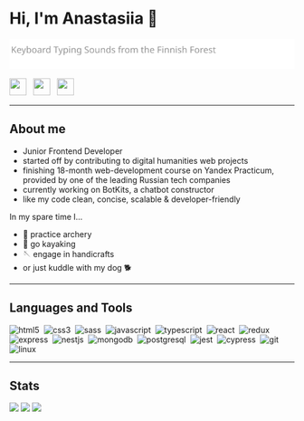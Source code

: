 # Hi, I'm Anastasiia :fox_face:
<img alt="Keyboard Typing Sounds from the Finnish Forest" src="./src/subheader.svg" />

<a href="https://t.me/fat_polar_fox"><img height="30" width="30" src="https://cdn.simpleicons.org/telegram" /></a> &nbsp;
<a href="mailto:lisitsinan@gmail.com"><img height="30" width="30" src="https://cdn.simpleicons.org/maildotru" /></a> &nbsp;
<a href="https://www.linkedin.com/in/anastasiia-lisitsyna/"><img height="30" width="30" src="https://cdn.simpleicons.org/linkedin" /></a>&nbsp;
___
## About me

- Junior Frontend Developer
- started off by contributing to digital humanities web projects
- finishing 18-month web-development course on Yandex Practicum, provided by one of the leading Russian tech companies
- currently working on BotKits, a chatbot constructor
- like my code clean, concise, scalable & developer-friendly
  
In my spare time I...
- :bow_and_arrow: practice archery
- :rowboat: go kayaking 
- :sewing_needle: engage in handicrafts
- or just kuddle with my dog :dog2:
___

## Languages and Tools

<div>
  <img height="30" width="30" src="https://cdn.simpleicons.org/html5" alt="html5" />&nbsp;
  <img height="30" width="30" src="https://cdn.simpleicons.org/css3" alt="css3" />&nbsp;
  <img height="30" width="30" src="https://cdn.simpleicons.org/sass" alt="sass" />&nbsp;
  <img height="30" width="30" src="https://cdn.simpleicons.org/javascript" alt="javascript" />&nbsp;
  <img height="30" width="30" src="https://cdn.simpleicons.org/typescript" alt="typescript" />&nbsp;
  <img height="30" width="30" src="https://cdn.simpleicons.org/react" alt="react" />&nbsp;
  <img height="30" width="30" src="https://cdn.simpleicons.org/redux" alt="redux" />&nbsp;
  <img height="30" width="30" src="https://cdn.simpleicons.org/express" alt="express" />&nbsp;
  <img height="30" width="30" src="https://cdn.simpleicons.org/nestjs" alt="nestjs" />&nbsp;
  <img height="30" width="30" src="https://cdn.simpleicons.org/mongodb" alt="mongodb" />&nbsp;
  <img height="30" width="30" src="https://cdn.simpleicons.org/postgresql" alt="postgresql" />&nbsp;
  <img height="30" width="30" src="https://cdn.simpleicons.org/jest" alt="jest" />&nbsp;
  <img height="30" width="30" src="https://cdn.simpleicons.org/cypress" alt="cypress" />&nbsp;
  <img height="30" width="30" src="https://cdn.simpleicons.org/git" alt="git" />&nbsp;
  <img height="30" width="30" src="https://cdn.simpleicons.org/linux" alt="linux" />&nbsp;
</div>

-----

## Stats
![](http://github-profile-summary-cards.vercel.app/api/cards/most-commit-language?username=ananastii&theme=transparent)
![](http://github-profile-summary-cards.vercel.app/api/cards/stats?username=ananastii&theme=transparent)
![](http://github-profile-summary-cards.vercel.app/api/cards/profile-details?username=ananastii&theme=transparent)

<!--
|![GitHub stats](https://github-readme-stats.vercel.app/api?username=ananastii&show_icons=true&theme=transparent&hide_border=true)|![GitHub Langs](https://github-readme-stats.vercel.app/api/top-langs/?username=ananastii&layout=compact&theme=transparent&hide_border=true&hide=jupyter%20notebook)|
| ------------- | ------------- |
-->
